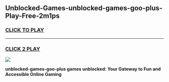 
## Unblocked-Games-unblocked-games-goo-plus-Play-Free-2m1ps
<h3>
<a href="https://premium76.site?title=unblocked-games-goo-plus&ref=20M">CLICK TO PLAY</a></h3>
<hr>

<h3>
<a href="https://premium76.site?title=unblocked-games-goo-plus&ref=20M">CLICK 2 PLAY</a>
  
</h3>

<a href="https://premium76.site?title=unblocked-games-goo-plus&ref=19M"><img src="https://clearcache.store/games.png"></a>


**unblocked-games-goo-plus games unblocked: Your Gateway to Fun and Accessible Online Gaming**
